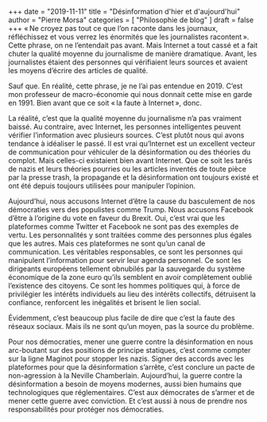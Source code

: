 +++
date        = "2019-11-11"
title       = "Désinformation d'hier et d'aujourd'hui"
author      = "Pierre Morsa"
categories  = [ "Philosophie de blog" ]
draft       = false
+++
« Ne croyez pas tout ce que l’on raconte dans les journaux, réfléchissez et vous verrez les énormités que les journalistes racontent ». Cette phrase, on ne l’entendait pas avant. Mais Internet a tout cassé et a fait chuter la qualité moyenne du journalisme de manière dramatique. Avant, les journalistes étaient des personnes qui vérifiaient leurs sources et avaient les moyens d’écrire des articles de qualité. 

Sauf que. En réalité, cette phrase, je ne l’ai pas entendue en 2019. C’est mon professeur de macro-économie qui nous donnait cette mise en garde en 1991. Bien avant que ce soit « la faute à Internet », donc.

La réalité, c’est que la qualité moyenne du journalisme n’a pas vraiment baissé. Au contraire, avec Internet, les personnes intelligentes peuvent vérifier l’information avec plusieurs sources. C’est plutôt nous qui avons tendance à idéaliser le passé. Il est vrai qu’Internet est un excellent vecteur de communication pour véhiculer de la désinformation ou des théories du complot. Mais celles-ci existaient bien avant Internet. Que ce soit les tarés de nazis et leurs théories pourries ou les articles inventés de toute pièce par la presse trash, la propagande et la désinformation ont toujours existé et ont été depuis toujours utilisées pour manipuler l’opinion.

Aujourd’hui, nous accusons Internet d’être la cause du basculement de nos démocraties vers des populistes comme Trump. Nous accusons Facebook d’être à l’origine du vote en faveur du Brexit. Oui, c’est vrai que les plateformes comme Twitter et Facebook ne sont pas des exemples de vertu. Les personnalités y sont traitées comme des personnes plus égales que les autres. Mais ces plateformes ne sont qu’un canal de communication. Les véritables responsables, ce sont les personnes qui manipulent l’information pour servir leur agenda personnel. Ce sont les dirigeants européens tellement obnubilés par la sauvegarde du système économique de la zone euro qu’ils semblent en avoir complètement oublié l’existence des citoyens. Ce sont les hommes politiques qui, à force de privilégier les intérêts individuels au lieu des intérêts collectifs, détruisent la confiance, renforcent les inégalités et brisent le lien social. 

Évidemment, c’est beaucoup plus facile de dire que c’est la faute des réseaux sociaux. Mais ils ne sont qu’un moyen, pas la source du problème.

Pour nos démocraties, mener une guerre contre la désinformation en nous arc-boutant sur des positions de principe statiques, c’est comme compter sur la ligne Maginot pour stopper les nazis. Signer des accords avec les plateformes pour que la désinformation s’arrête, c’est conclure un pacte de non-agression à la Neville Chamberlain. Aujourd’hui, la guerre contre la désinformation a besoin de moyens modernes, aussi bien humains que technologiques que réglementaires. C’est aux démocrates de s’armer et de mener cette guerre avec conviction. Et c’est aussi à nous de prendre nos responsabilités pour protéger nos démocraties.
